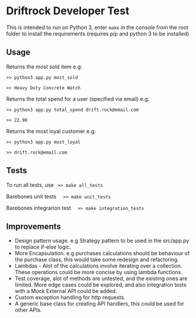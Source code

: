Driftrock Developer Test
========================

This is intended to run on Python 3, enter ``` make ``` in the console from the root folder to install the requirements (requires pip and python 3 to be installed)


## Usage
Returns the most sold item e.g:

``` >> python3 app.py most_sold ```

``` >> Heavy Duty Concrete Watch ```


Returns the total spend for a user (specified via email) e.g:

``` >> python3 app.py total_spend drift.rock@email.com ```

``` >> 22.98 ```

Returns the most loyal customer e.g:

``` >> python3 app.py most_loyal ```

``` >> drift.rock@email.com ```


## Tests

To run all tests, use  ```  >> make all_tests ```

Barebones unit tests ```  >> make unit_tests```

Barebones integrarion test ```  >> make integration_tests```

## Improvements
- Design pattern usage. e.g Strategy pattern to be used in the src/app.py to replace if-else logic. 
- More Encapsulation. e.g purchases calculations should be behaviour of the purchase class, this would take some redesign and refactoring.
- Lambdas - Alot of the calculations involve iterating over a collection. These operations could be more concise by using lambda functions.
- Test coverage, alot of methods are untested, and the existing ones are limited. More edge cases could be explored, and also integration tests with a Mock External API could be added.
- Custom exception handling for http requests.
- A generic base class for creating API handlers, this could be used for other APIs.
